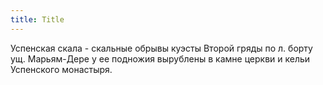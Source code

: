 ```yaml
---
title: Title
---
```


Успенская скала - скальные обрывы куэсты Второй гряды по л. борту ущ.
Марьям-Дере у ее подножия вырублены в камне церкви и кельи Успенского монастыря.
